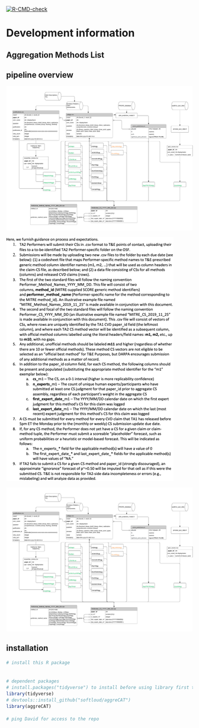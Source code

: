 
[![R-CMD-check](https://github.com/metamelb-repliCATS/aggreCAT/actions/workflows/R-CMD-check.yaml/badge.svg)](https://github.com/metamelb-repliCATS/aggreCAT/actions/workflows/R-CMD-check.yaml)

<!-- README.md is generated from README.Rmd. Please edit that file -->

# Development information

## Aggregation Methods List

## pipeline overview

![](resources/pipeline.png)

![](resources/pipeline-instructions.png)

![](resources/pipeline.png)

## installation

``` r
# install this R package


# dependent packages
# install.packages("tidyverse") to install before using library first time
library(tidyverse)
# devtools::install_github("softloud/aggreCAT")
library(aggreCAT)

# ping David for access to the repo
```
